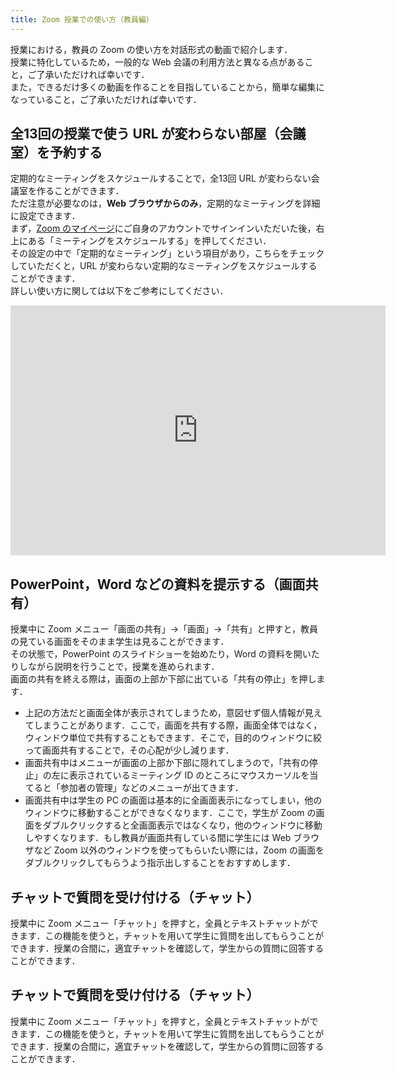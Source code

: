 ```yaml
---
title: Zoom 授業での使い方（教員編）
---
```


授業における，教員の Zoom の使い方を対話形式の動画で紹介します．  
授業に特化しているため，一般的な Web 会議の利用方法と異なる点があること，ご了承いただければ幸いです．  
また，できるだけ多くの動画を作ることを目指していることから，簡単な編集になっていること，ご了承いただければ幸いです．   

<a name="schedule"> </a>
## 全13回の授業で使う URL が変わらない部屋（会議室）を予約する
定期的なミーティングをスケジュールすることで，全13回 URL が変わらない会議室を作ることができます．  
ただ注意が必要なのは，**Web ブラウザからのみ**，定期的なミーティングを詳細に設定できます．  
まず，<a href="https://zoom.us/profile" target="_blank">Zoom のマイページ</a>にご自身のアカウントでサインインいただいた後，右上にある「ミーティングをスケジュールする」を押してください．  
その設定の中で「定期的なミーティング」という項目があり，こちらをチェックしていただくと，URL が変わらない定期的なミーティングをスケジュールすることができます．  
詳しい使い方に関しては以下をご参考にしてください．  

<iframe width="600" height="400" src="https://www.youtube.com/embed/rf_Tw0L5PLs" frameborder="0" allow="accelerometer; autoplay; encrypted-media; gyroscope; picture-in-picture" allowfullscreen></iframe>


## PowerPoint，Word などの資料を提示する（画面共有）
授業中に Zoom メニュー「画面の共有」→「画面」→「共有」と押すと，教員の見ている画面をそのまま学生は見ることができます．  
その状態で，PowerPoint のスライドショーを始めたり，Word の資料を開いたりしながら説明を行うことで，授業を進められます．  
画面の共有を終える際は，画面の上部か下部に出ている「共有の停止」を押します．  
  * 上記の方法だと画面全体が表示されてしまうため，意図せず個人情報が見えてしまうことがあります．ここで，画面を共有する際，画面全体ではなく，ウィンドウ単位で共有することもできます．そこで，目的のウィンドウに絞って画面共有することで，その心配が少し減ります．
  * 画面共有中はメニューが画面の上部か下部に隠れてしまうので，「共有の停止」の左に表示されているミーティング ID のところにマウスカーソルを当てると「参加者の管理」などのメニューが出てきます．
  * 画面共有中は学生の PC の画面は基本的に全画面表示になってしまい，他のウィンドウに移動することができなくなります．ここで，学生が Zoom の画面をダブルクリックすると全画面表示ではなくなり，他のウィンドウに移動しやすくなります．もし教員が画面共有している間に学生には Web ブラウザなど Zoom 以外のウィンドウを使ってもらいたい際には，Zoom の画面をダブルクリックしてもらうよう指示出しすることをおすすめします．


## チャットで質問を受け付ける（チャット）
授業中に Zoom メニュー「チャット」を押すと，全員とテキストチャットができます．この機能を使うと，チャットを用いて学生に質問を出してもらうことができます．授業の合間に，適宜チャットを確認して，学生からの質問に回答することができます．


## チャットで質問を受け付ける（チャット）
授業中に Zoom メニュー「チャット」を押すと，全員とテキストチャットができます．この機能を使うと，チャットを用いて学生に質問を出してもらうことができます．授業の合間に，適宜チャットを確認して，学生からの質問に回答することができます．


